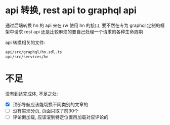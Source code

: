 # api 转换, rest api to graphql api

通过后端转换 hn 的 api 来在 rw 使用 hn 的接口, 要不然在专为 graphql 定制的框架中请求 rest api 还是比较麻烦的要自己处理一个请求的各种生命周期

api 转换相关的文件:

```txt
api/src/graphql/hn.sdl.ts
api/src/services/hn
```

# 不足

没有到达完成体, 不足之处:

- [x] 顶部导航应该能切换不同类别的文章的
- [ ] 没有实现分页, 页面只取了前30个
- [ ] 评论懒加载, 应该滚到特定位置再加载对应评论的
